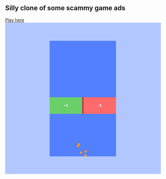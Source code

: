 ## Silly clone of some scammy game ads
[Play here](https://0shuvo0.github.io/silly-game/)
![preview](preview.png)